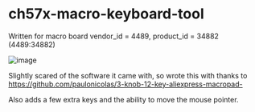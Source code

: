 # ch57x-macro-keyboard-tool

Written for macro board vendor_id = 4489, product_id = 34882 (4489:34882)

![image](https://github.com/user-attachments/assets/00263a7d-d879-439d-a848-0f7ebeaf36d3)

Slightly scared of the software it came with, so wrote this with thanks to https://github.com/paulonicolas/3-knob-12-key-aliexpress-macropad-

Also adds a few extra keys and the ability to move the mouse pointer.
